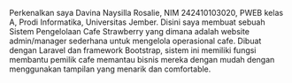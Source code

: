 Perkenalkan saya Davina Naysilla Rosalie, NIM 242410103020, PWEB kelas A, Prodi Informatika, Universitas Jember. Disini saya membuat sebuah Sistem Pengelolaan Cafe Strawberry yang dimana adalah website admin/manager sederhana untuk mengelola operasional cafe. Dibuat dengan Laravel dan framework Bootstrap, sistem ini memiliki fungsi membantu pemilik cafe memantau bisnis mereka dengan mudah dengan menggunakan tampilan yang menarik dan comfortable.
